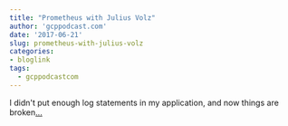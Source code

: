 ```yaml
---
title: "Prometheus with Julius Volz"
author: 'gcppodcast.com'
date: '2017-06-21'
slug: prometheus-with-julius-volz
categories:
- bloglink
tags:
  - gcppodcastcom
---
```


I didn't put enough log statements in my application, and now things are broken[... <i class="fas fa-external-link-alt"></i>](https://www.gcppodcast.com/post/episode-82-prometheus-with-julius-volz/)

